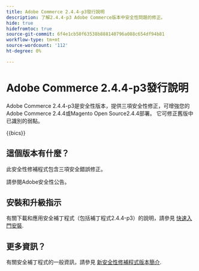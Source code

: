 ```yaml
---
title: Adobe Commerce 2.4.4-p3發行說明
description: 了解2.4.4-p3 Adobe Commerce版本中安全性問題的修正。
hide: true
hidefromtoc: true
source-git-commit: 6f4e1cb50f63538b888140796a088c654df94b81
workflow-type: tm+mt
source-wordcount: '112'
ht-degree: 0%

---
```



# Adobe Commerce 2.4.4-p3發行說明

Adobe Commerce 2.4.4-p3是安全性版本，提供三項安全性修正，可增強您的Adobe Commerce 2.4.4或Magento Open Source2.4.4部署。 它可修正舊版中已識別的弱點。

{{bics}}

## 這個版本有什麼？

此安全性修補程式包含三項安全錯誤修正。

請參閱Adobe安全性公告。

## 安裝和升級指示

有關下載和應用安全補丁程式（包括補丁程式2.4.4-p3）的說明，請參見 [快速入門安裝](../../../installation/composer.md).

## 更多資訊？

有關安全補丁程式的一般資訊，請參見 [新安全性修補程式版本簡介](https://community.magento.com/t5/Magento-DevBlog/Introducing-the-New-Security-Patch-Release/ba-p/141287).
